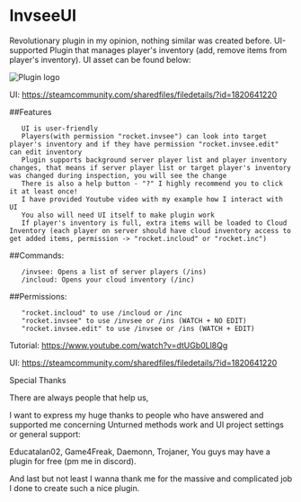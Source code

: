 # InvseeUI
Revolutionary plugin in my opinion, nothing similar was created before. UI-supported Plugin that manages player's inventory (add, remove items from player's inventory). UI asset can be found below: 

![Plugin logo](https://steamuserimages-a.akamaihd.net/ugc/790867207441870835/86D8EDCDDB70D7FD421CD174BC6C0FC711B8B738/)

UI: https://steamcommunity.com/sharedfiles/filedetails/?id=1820641220


##Features

       UI is user-friendly
       Players(with permission "rocket.invsee") can look into target player's inventory and if they have permission "rocket.invsee.edit" can edit inventory
       Plugin supports background server player list and player inventory changes, that means if server player list or target player's inventory was changed during inspection, you will see the change
       There is also a help button - "?" I highly recommend you to click it at least once!
       I have provided Youtube video with my example how I interact with UI
       You also will need UI itself to make plugin work
       If player's inventory is full, extra items will be loaded to Cloud Inventory (each player on server should have cloud inventory access to get added items, permission -> "rocket.incloud" or "rocket.inc")

 
##Commands:

       /invsee: Opens a list of server players (/ins)
       /incloud: Opens your cloud inventory (/inc)

 
##Permissions:

       "rocket.incloud" to use /incloud or /inc
       "rocket.invsee" to use /invsee or /ins (WATCH + NO EDIT)
       "rocket.invsee.edit" to use /invsee or /ins (WATCH + EDIT)

 

 

Tutorial: https://www.youtube.com/watch?v=dtUGb0Ll8Qg

UI: https://steamcommunity.com/sharedfiles/filedetails/?id=1820641220

 



 
Special Thanks

There are always people that help us,

 I want to express my huge thanks to people who have answered and supported me concerning Unturned methods work and UI project settings or general support:

Educatalan02, Game4Freak, Daemonn, Trojaner, You guys may have a plugin for free (pm me in discord).


And last but not least I wanna thank me for the massive and complicated job I done to create such a nice plugin.
